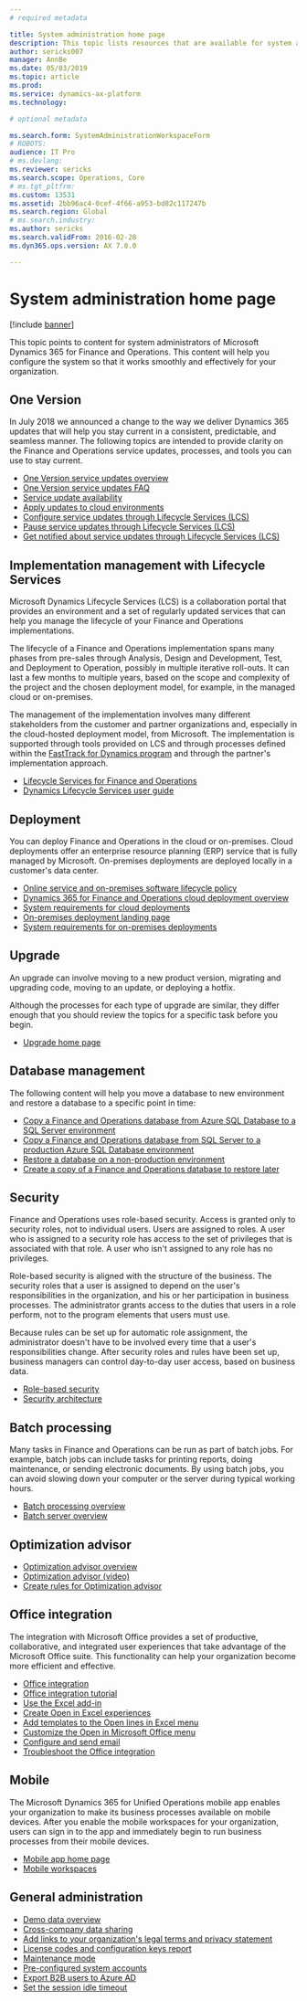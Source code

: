 ```yaml
---
# required metadata

title: System administration home page
description: This topic lists resources that are available for system administrators.
author: sericks007
manager: AnnBe
ms.date: 05/03/2019
ms.topic: article
ms.prod: 
ms.service: dynamics-ax-platform
ms.technology: 

# optional metadata

ms.search.form: SystemAdministrationWorkspaceForm
# ROBOTS: 
audience: IT Pro
# ms.devlang: 
ms.reviewer: sericks
ms.search.scope: Operations, Core
# ms.tgt_pltfrm: 
ms.custom: 13531
ms.assetid: 2bb96ac4-0cef-4f66-a953-bd82c117247b
ms.search.region: Global
# ms.search.industry: 
ms.author: sericks
ms.search.validFrom: 2016-02-28
ms.dyn365.ops.version: AX 7.0.0

---
```


# System administration home page

[!include [banner](../includes/banner.md)]

This topic points to content for system administrators of Microsoft Dynamics 365 for Finance and Operations. This content will help you configure the system so that it works smoothly and effectively for your organization.

## One Version
In July 2018 we announced a change to the way we deliver Dynamics 365 updates that will help you stay current in a consistent, predictable, and seamless manner. The following topics are intended to provide clarity on the Finance and Operations service updates, processes, and tools you can use to stay current.

- [One Version service updates overview](../lifecycle-services/oneversion-overview.md)
- [One Version service updates FAQ](../../fin-and-ops/get-started/one-version.md)
- [Service update availability](../../fin-and-ops/get-started/public-preview-releases.md)
- [Apply updates to cloud environments](../deployment/apply-deployable-package-system.md)
- [Configure service updates through Lifecycle Services (LCS)](../lifecycle-services/configure-service-updates.md)
- [Pause service updates through Lifecycle Services (LCS)](../lifecycle-services/pause-service-updates.md)
- [Get notified about service updates through Lifecycle Services (LCS)](../lifecycle-services/notifications-service-updates.md)

## Implementation management with Lifecycle Services
Microsoft Dynamics Lifecycle Services (LCS) is a collaboration portal that provides an environment and a set of regularly updated services that can help you manage the lifecycle of your Finance and Operations implementations.

The lifecycle of a Finance and Operations implementation spans many phases from pre-sales through Analysis, Design and Development, Test, and Deployment to Operation, possibly in multiple iterative roll-outs. It can last a few months to multiple years, based on the scope and complexity of the project and the chosen deployment model, for example, in the managed cloud or on-premises. 

The management of the implementation involves many different stakeholders from the customer and partner organizations and, especially in the cloud-hosted deployment model, from Microsoft. The implementation is supported through tools provided on LCS and through processes defined within the [FastTrack for Dynamics program](../../fin-and-ops/get-started/fasttrack-dynamics-365-overview.md) and through the partner's implementation approach. 

- [Lifecycle Services for Finance and Operations](../lifecycle-services/lcs.md)
- [Dynamics Lifecycle Services user guide](../lifecycle-services/lcs-user-guide.md)

## Deployment
You can deploy Finance and Operations in the cloud or on-premises. Cloud deployments offer an enterprise resource planning (ERP) service that is fully managed by Microsoft. On-premises deployments are deployed locally in a customer's data center.

- [Online service and on-premises software lifecycle policy](../migration-upgrade/versions-update-policy.md)
- [Dynamics 365 for Finance and Operations cloud deployment overview](../deployment/cloud-deployment-overview.md)
- [System requirements for cloud deployments](../../fin-and-ops/get-started/system-requirements.md)
- [On-premises deployment landing page](../deployment/on-premises-deployment-landing-page.md)
- [System requirements for on-premises deployments](../../fin-and-ops/get-started/system-requirements-on-prem.md)

## Upgrade
An upgrade can involve moving to a new product version, migrating and upgrading code, moving to an update, or deploying a hotfix.

Although the processes for each type of upgrade are similar, they differ enough that you should review the topics for a specific task before you begin.

- [Upgrade home page](../migration-upgrade/upgrade-home-page.md)

## Database management
The following content will help you move a database to new environment and restore a database to a specific point in time:

- [Copy a Finance and Operations database from Azure SQL Database to a SQL Server environment](../database/copy-database-from-azure-sql-to-sql-server.md)
- [Copy a Finance and Operations database from SQL Server to a production Azure SQL Database environment](../database/copy-database-from-sql-server-to-azure-sql.md)
- [Restore a database on a non-production environment](../database/request-point-in-time-restore.md)
- [Create a copy of a Finance and Operations database to restore later](../database/copy-operations-database.md)

## Security
Finance and Operations uses role-based security. Access is granted only to security roles, not to individual users. Users are assigned to roles. A user who is assigned to a security role has access to the set of privileges that is associated with that role. A user who isn't assigned to any role has no privileges.

Role-based security is aligned with the structure of the business. The security roles that a user is assigned to depend on the user's responsibilities in the organization, and his or her participation in business processes. The administrator grants access to the duties that users in a role perform, not to the program elements that users must use.

Because rules can be set up for automatic role assignment, the administrator doesn't have to be involved every time that a user's responsibilities change. After security roles and rules have been set up, business managers can control day-to-day user access, based on business data.

- [Role-based security](role-based-security.md)
- [Security architecture](security-architecture.md)

## Batch processing
Many tasks in Finance and Operations can be run as part of batch jobs. For example, batch jobs can include tasks for printing reports, doing maintenance, or sending electronic documents. By using batch jobs, you can avoid slowing down your computer or the server during typical working hours.

- [Batch processing overview](batch-processing-overview.md)
- [Batch server overview](batch-server-overview.md)

## Optimization advisor
- [Optimization advisor overview](optimization-advisor-overview.md)
- [Optimization advisor (video)](https://www.youtube.com/watch?v=MRsAzgFCUSQ&t=4s)
- [Create rules for Optimization advisor](create-rules-optimization-advisor.md)

## Office integration
The integration with Microsoft Office provides a set of productive, collaborative, and integrated user experiences that take advantage of the Microsoft Office suite. This functionality can help your organization become more efficient and effective.

- [Office integration](../office-integration/office-integration.md)
- [Office integration tutorial](../office-integration/office-integration-tutorial.md)
- [Use the Excel add-in](../office-integration/use-excel-add-in.md)
- [Create Open in Excel experiences](../office-integration/office-integration-edit-excel.md)
- [Add templates to the Open lines in Excel menu](../user-interface/add-templates-open-lines-excel-menu.md)
- [Customize the Open in Microsoft Office menu](../office-integration/customize-open-office-menu.md)
- [Configure and send email](../../fin-and-ops/organization-administration/configure-email.md)
- [Troubleshoot the Office integration](../office-integration/office-integration-troubleshooting.md)

## Mobile
The Microsoft Dynamics 365 for Unified Operations mobile app enables your organization to make its business processes available on mobile devices. After you enable the mobile workspaces for your organization, users can sign in to the app and immediately begin to run business processes from their mobile devices.

- [Mobile app home page](../mobile-apps/Mobile-app-home-page.md)
- [Mobile workspaces](../mobile-apps/mobile-workspaces-released.md)

## General administration
- [Demo data overview](../../fin-and-ops/get-started/demo-data.md)
- [Cross-company data sharing](../sysadmin/cross-company-data-sharing.md)
- [Add links to your organization's legal terms and privacy statement](legal-terms-privacy-statement.md)
- [License codes and configuration keys report](license-codes-configuration-keys-report.md)
- [Maintenance mode](maintenance-mode.md)
- [Pre-configured system accounts](pre-configured-system-accounts.md)
- [Export B2B users to Azure AD](implement-b2b.md)
- [Set the session idle timeout](session-timeout.md)
